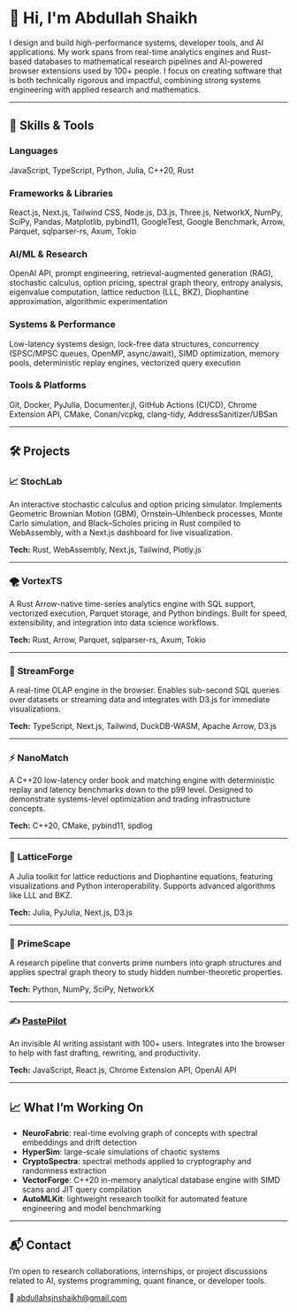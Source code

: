 # 👋 Hi, I'm Abdullah Shaikh  

I design and build high-performance systems, developer tools, and AI applications. My work spans from real-time analytics engines and Rust-based databases to mathematical research pipelines and AI-powered browser extensions used by 100+ people. I focus on creating software that is both technically rigorous and impactful, combining strong systems engineering with applied research and mathematics.  

---

## 🧠 **Skills & Tools**  

### **Languages**  
JavaScript, TypeScript, Python, Julia, C++20, Rust  

### **Frameworks & Libraries**  
React.js, Next.js, Tailwind CSS, Node.js, D3.js, Three.js, NetworkX, NumPy, SciPy, Pandas, Matplotlib, pybind11, GoogleTest, Google Benchmark, Arrow, Parquet, sqlparser-rs, Axum, Tokio  

### **AI/ML & Research**  
OpenAI API, prompt engineering, retrieval-augmented generation (RAG), stochastic calculus, option pricing, spectral graph theory, entropy analysis, eigenvalue computation, lattice reduction (LLL, BKZ), Diophantine approximation, algorithmic experimentation  

### **Systems & Performance**  
Low-latency systems design, lock-free data structures, concurrency (SPSC/MPSC queues, OpenMP, async/await), SIMD optimization, memory pools, deterministic replay engines, vectorized query execution  

### **Tools & Platforms**  
Git, Docker, PyJulia, Documenter.jl, GitHub Actions (CI/CD), Chrome Extension API, CMake, Conan/vcpkg, clang-tidy, AddressSanitizer/UBSan  

---

## 🛠️ **Projects**  

### 📈 **StochLab**  
An interactive stochastic calculus and option pricing simulator. Implements Geometric Brownian Motion (GBM), Ornstein–Uhlenbeck processes, Monte Carlo simulation, and Black–Scholes pricing in Rust compiled to WebAssembly, with a Next.js dashboard for live visualization.  

**Tech:** Rust, WebAssembly, Next.js, Tailwind, Plotly.js  

---

### 🌪️ **VortexTS**  
A Rust Arrow-native time-series analytics engine with SQL support, vectorized execution, Parquet storage, and Python bindings. Built for speed, extensibility, and integration into data science workflows.  

**Tech:** Rust, Arrow, Parquet, sqlparser-rs, Axum, Tokio  

---

### 🌊 **StreamForge**  
A real-time OLAP engine in the browser. Enables sub-second SQL queries over datasets or streaming data and integrates with D3.js for immediate visualizations.  

**Tech:** TypeScript, Next.js, Tailwind, DuckDB-WASM, Apache Arrow, D3.js  

---

### ⚡ **NanoMatch**  
A C++20 low-latency order book and matching engine with deterministic replay and latency benchmarks down to the p99 level. Designed to demonstrate systems-level optimization and trading infrastructure concepts.  

**Tech:** C++20, CMake, pybind11, spdlog  

---

### 🧮 **LatticeForge**  
A Julia toolkit for lattice reductions and Diophantine equations, featuring visualizations and Python interoperability. Supports advanced algorithms like LLL and BKZ.  

**Tech:** Julia, PyJulia, Next.js, D3.js  

---

### 🔢 **PrimeScape**  
A research pipeline that converts prime numbers into graph structures and applies spectral graph theory to study hidden number-theoretic properties.  

**Tech:** Python, NumPy, SciPy, NetworkX  

---

### ✍️ [**PastePilot**](https://pastepilot.xyz)  
An invisible AI writing assistant with 100+ users. Integrates into the browser to help with fast drafting, rewriting, and productivity.  

**Tech:** JavaScript, React.js, Chrome Extension API, OpenAI API  

---

## 📈 **What I’m Working On**  
- **NeuroFabric**: real-time evolving graph of concepts with spectral embeddings and drift detection  
- **HyperSim**: large-scale simulations of chaotic systems  
- **CryptoSpectra**: spectral methods applied to cryptography and randomness extraction  
- **VectorForge**: C++20 in-memory analytical database engine with SIMD scans and JIT query compilation  
- **AutoMLKit**: lightweight research toolkit for automated feature engineering and model benchmarking  

---

## 📬 **Contact**  
I’m open to research collaborations, internships, or project discussions related to AI, systems programming, quant finance, or developer tools.  

📧 abdullahsjnshaikh@gmail.com
